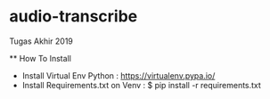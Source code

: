 # audio-transcribe
Tugas Akhir 2019

** How To Install

- Install Virtual Env Python : https://virtualenv.pypa.io/
- Install Requirements.txt on Venv : $ pip install -r requirements.txt
